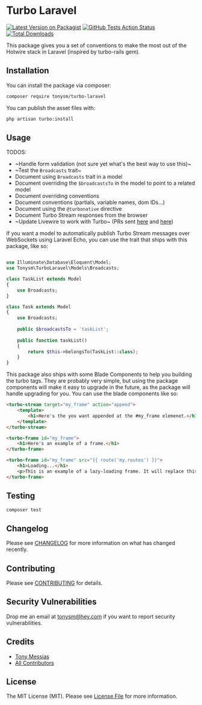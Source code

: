 # Turbo Laravel

[![Latest Version on Packagist](https://img.shields.io/packagist/v/tonysm/turbo-laravel.svg?style=flat-square)](https://packagist.org/packages/tonysm/turbo-laravel)
[![GitHub Tests Action Status](https://img.shields.io/github/workflow/status/tonysm/turbo-laravel/run-tests?label=tests)](https://github.com/tonysm/turbo-laravel/actions?query=workflow%3ATests+branch%3Amaster)
[![Total Downloads](https://img.shields.io/packagist/dt/tonysm/turbo-laravel.svg?style=flat-square)](https://packagist.org/packages/tonysm/turbo-laravel)

This package gives you a set of conventions to make the most out of the Hotwire stack in Laravel (inspired by turbo-rails gem).

## Installation

You can install the package via composer:

```bash
composer require tonysm/turbo-laravel
```

You can publish the asset files with:

```bash
php artisan turbo:install
```

## Usage

TODOS:

- ~Handle form validation (not sure yet what's the best way to use this)~
- ~Test the `Broadcasts` trait~
- Document using `Broadcasts` trait in a model
- Document overriding the `$broadcastsTo` in the model to point to a related model
- Document overriding conventions
- Document conventions (partials, variable names, dom IDs...)
- Document using the `@turbonative` directive
- Document Turbo Stream responses from the browser
- ~Update Livewire to work with Turbo~ (PRs sent [here](https://github.com/livewire/livewire/pull/2279) and [here](https://github.com/livewire/turbolinks/pull/12))

If you want a model to automatically publish Turbo Stream messages over WebSockets using Laravel Echo, you can use the trait that ships with this package, like so:

```php

use Illuminate\Database\Eloquent\Model;
use Tonysm\TurboLaravel\Models\Broadcasts;

class TaskList extends Model
{
    use Broadcasts;
}

class Task extends Model
{
    use Broadcasts;
    
    public $broadcastsTo = 'taskList';
    
    public function taskList()
    {
        return $this->belongsTo(TaskList::class);
    }
}
```

This package also ships with some Blade Components to help you building the turbo tags. They are probably very simple, but using the package components will make it easy to upgrade in the future, as the package will handle upgrading for you. You can use the blade components like so:

```html
<turbo-stream target="my_frame" action="append">
    <template>
        <h1>Here's the you want appended at the #my_frame elemenet.</h1>
    </template>
</turbo-stream>

<turbo-frame id="my_frame">
    <h1>Here's an example of a frame.</h1>
</turbo-frame>

<turbo-frame id="my_frame" src="{{ route('my.routes') }}">
    <h1>Loading...</h1>
    <p>This is an example of a lazy-loading frame. It will replace this content with a matching frame after the AJAX request is sent to the `src` location above.</p>
</turbo-frame>
```

## Testing

```bash
composer test
```

## Changelog

Please see [CHANGELOG](CHANGELOG.md) for more information on what has changed recently.

## Contributing

Please see [CONTRIBUTING](.github/CONTRIBUTING.md) for details.

## Security Vulnerabilities

Drop me an email at [tonysm@hey.com](mailto:tonysm@hey.com?subject=Security%20Vulnerability) if you want to report security vulnerabilities.

## Credits

- [Tony Messias](https://github.com/tonysm)
- [All Contributors](./CONTRIBUTORS.md)

## License

The MIT License (MIT). Please see [License File](LICENSE.md) for more information.
